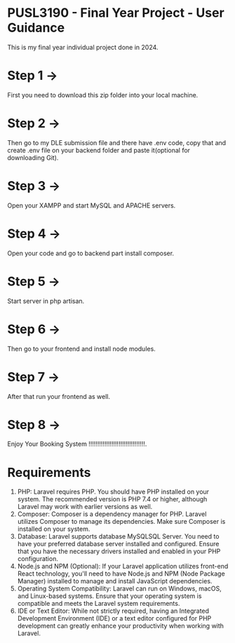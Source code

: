 # PUSL3190 - Final Year Project -  User Guidance

This is my final year individual project done in 2024.

# Step 1 -> 
First you need to download this zip folder into your local machine.

# Step 2 ->
Then go to my DLE submission file and there have .env code, copy that and create .env file on your backend folder and paste it(optional for downloading Git).

# Step 3 ->
Open your XAMPP and start MySQL and APACHE servers.

# Step 4 ->
Open your code and go to backend part install composer.

# Step 5 ->
Start server in php artisan.

# Step 6 ->
Then go to your frontend and install node modules.

# Step 7 ->
After that run your frontend as well.

# Step 8 ->
Enjoy Your Booking System !!!!!!!!!!!!!!!!!!!!!!!!!!!!!!!!.

# Requirements

1. PHP: Laravel requires PHP. You should have PHP installed on your system. The recommended version is PHP 7.4 or higher, although Laravel may work with earlier versions as well.
2. Composer: Composer is a dependency manager for PHP. Laravel utilizes Composer to manage its dependencies. Make sure Composer is installed on your system.
3. Database: Laravel supports database MySQLSQL Server. You need to have your preferred database server installed and configured. Ensure that you have the necessary drivers installed and enabled in your PHP configuration.
4. Node.js and NPM (Optional): If your Laravel application utilizes front-end React technology, you'll need to have Node.js and NPM (Node Package Manager) installed to manage and install JavaScript dependencies.
5. Operating System Compatibility: Laravel can run on Windows, macOS, and Linux-based systems. Ensure that your operating system is compatible and meets the Laravel system requirements.
6. IDE or Text Editor: While not strictly required, having an Integrated Development Environment (IDE) or a text editor configured for PHP development can greatly enhance your productivity when working with Laravel.
